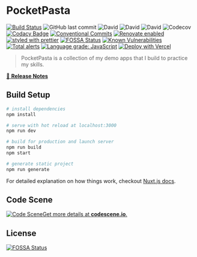 # PocketPasta

[![Build Status](https://travis-ci.com/shadow81627/pocketpasta.svg?branch=master)](https://travis-ci.com/shadow81627/pocketpasta)
![GitHub last commit](https://img.shields.io/github/last-commit/shadow81627/pocketpasta.svg)
![David](https://img.shields.io/david/shadow81627/pocketpasta.svg)
![David](https://img.shields.io/david/dev/shadow81627/pocketpasta.svg)
![David](https://img.shields.io/david/peer/shadow81627/pocketpasta.svg)
![Codecov](https://img.shields.io/codecov/c/github/shadow81627/pocketpasta.svg)
[![Codacy Badge](https://api.codacy.com/project/badge/Grade/c8bbe26d653044de8c944c3a9e2fb0e2)](https://www.codacy.com/app/damien.robinson/pocketpasta?utm_source=github.com&utm_medium=referral&utm_content=shadow81627/pocketpasta&utm_campaign=Badge_Grade)
[![Conventional Commits](https://img.shields.io/badge/Conventional%20Commits-1.0.0-yellow.svg)](https://conventionalcommits.org)
[![Renovate enabled](https://img.shields.io/badge/renovate-enabled-brightgreen.svg)](https://renovatebot.com/)
[![styled with prettier](https://img.shields.io/badge/styled_with-prettier-ff69b4.svg)](https://github.com/prettier/prettier)
[![FOSSA Status](https://app.fossa.io/api/projects/git%2Bgithub.com%2Fshadow81627%2Fpocketpasta.svg?type=shield)](https://app.fossa.io/projects/git%2Bgithub.com%2Fshadow81627%2Fpocketpasta?ref=badge_shield)
[![Known Vulnerabilities](https://snyk.io/test/github/shadow81627/pocketpasta/badge.svg)](https://snyk.io/test/github/shadow81627/pocketpasta)
[![Total alerts](https://img.shields.io/lgtm/alerts/g/shadow81627/pocketpasta.svg?logo=lgtm&logoWidth=18)](https://lgtm.com/projects/g/shadow81627/pocketpasta/alerts/)
[![Language grade: JavaScript](https://img.shields.io/lgtm/grade/javascript/g/shadow81627/pocketpasta.svg?logo=lgtm&logoWidth=18)](https://lgtm.com/projects/g/shadow81627/pocketpasta/context:javascript)
[![Deploy with Vercel](https://vercel.com/button)](https://vercel.com/new/git/external?repository-url=https%3A%2F%2Fgithub.com%2Fshadow81627%2Fpocketpasta)

> PocketPasta is a collection of my demo apps that I build to practice my skills.

[📖 **Release Notes**](./CHANGELOG.md)

## Build Setup

```bash
# install dependencies
npm install

# serve with hot reload at localhost:3000
npm run dev

# build for production and launch server
npm run build
npm start

# generate static project
npm run generate
```

For detailed explanation on how things work, checkout [Nuxt.js docs](https://nuxtjs.org).

## Code Scene

[![Code Scene](https://codescene.io/projects/4707/status.svg)Get more details at **codescene.io**.](https://codescene.io/projects/4707/jobs/latest-successful/results)

## License

[![FOSSA Status](https://app.fossa.io/api/projects/git%2Bgithub.com%2Fshadow81627%2Fpocketpasta.svg?type=large)](https://app.fossa.io/projects/git%2Bgithub.com%2Fshadow81627%2Fpocketpasta?ref=badge_large)
